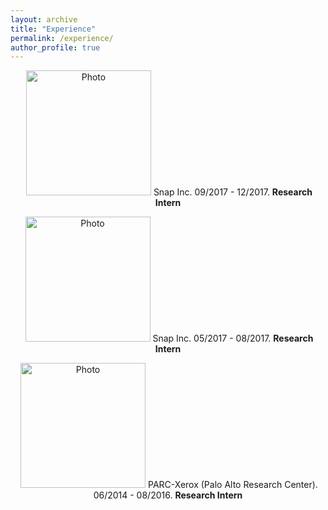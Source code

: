 ```yaml
---
layout: archive
title: "Experience"
permalink: /experience/
author_profile: true
---
```


<p align="center">
  <img src="https://hyxu2006.github.io/files/snap_img.png?raw=true" alt="Photo" style="height: 200px;"/> 
Snap Inc. 09/2017 - 12/2017. <b>Research Intern</b>
</p>

<p align="center">
  <img src="https://hyxu2006.github.io/files/snap_img.png?raw=true" alt="Photo" style="height: 200px;"/> 
Snap Inc. 05/2017 - 08/2017. <b>Research Intern</b>
</p>

<p align="center">
  <img src="https://hyxu2006.github.io/files/parc_img.jpg?raw=true" alt="Photo" style="height: 200px;"/> 
PARC-Xerox (Palo Alto Research Center). 06/2014 - 08/2016. <b>Research Intern</b>
</p>

